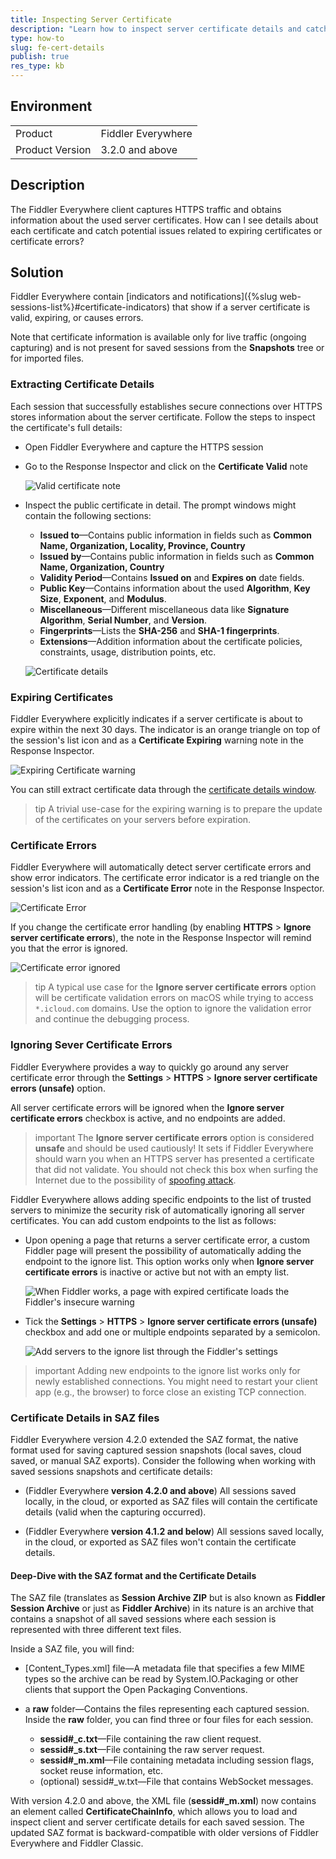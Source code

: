 ```yaml
---
title: Inspecting Server Certificate
description: "Learn how to inspect server certificate details and catch potential certificate-related issues with Fiddler Everywhere MITM proxy."
type: how-to
slug: fe-cert-details
publish: true
res_type: kb
---
```


## Environment

|   |   |
|---|---|
| Product   |  Fiddler Everywhere  | Fiddler Everywhere
| Product Version | 3.2.0 and above  |

## Description

The Fiddler Everywhere client captures HTTPS traffic and obtains information about the used server certificates. How can I see details about each certificate and catch potential issues related to expiring certificates or certificate errors?

## Solution

Fiddler Everywhere contain [indicators and notifications]({%slug web-sessions-list%}#certificate-indicators) that show if a server certificate is valid, expiring, or causes errors.

Note that certificate information is available only for live traffic (ongoing capturing) and is not present for saved sessions from the **Snapshots** tree or for imported files.

### Extracting Certificate Details

Each session that successfully establishes secure connections over HTTPS stores information about the server certificate. Follow the steps to inspect the certificate's full details:

- Open Fiddler Everywhere and capture the HTTPS session

- Go to the Response Inspector and click on the **Certificate Valid** note

    ![Valid certificate note](../images/livetraffic/certs/certficate-valid-note.png)

- Inspect the public certificate in detail. The prompt windows might contain the following sections:
    
    * **Issued to**&mdash;Contains public information in fields such as **Common Name, Organization, Locality, Province, Country**
    * **Issued by**&mdash;Contains public information in fields such as **Common Name, Organization, Country**
    * **Validity Period**&mdash;Contains **Issued on** and **Expires on** date fields.
    * **Public Key**&mdash;Contains information about the used **Algorithm**, **Key Size**, **Exponent**, and **Modulus**.
    * **Miscellaneous**&mdash;Different miscellaneous data like **Signature Algorithm**, **Serial Number**, and **Version**.
    * **Fingerprints**&mdash;Lists the **SHA-256** and **SHA-1 fingerprints**.
    * **Extensions**&mdash;Addition information about the certificate policies, constraints, usage, distribution points, etc.


    ![Certificate details](../images/livetraffic/certs/certficate-valid.png)

### Expiring Certificates

Fiddler Everywhere explicitly indicates if a server certificate is about to expire within the next 30 days. The indicator is an orange triangle on top of the session's list icon and as a **Certificate Expiring** warning note in the Response Inspector. 

![Expiring Certificate warning](../images/livetraffic/certs/certficate-expiriing-note.png)

You can still extract certificate data through the [certificate details window](#extracting-certificate-details).

>tip A trivial use-case for the expiring warning is to prepare the update of the certificates on your servers before expiration. 


### Certificate Errors

Fiddler Everywhere will automatically detect server certificate errors and show error indicators. The certificate error indicator is a red triangle on the session's list icon and as a **Certificate Error** note in the Response Inspector. 

![Certificate Error](../images/livetraffic/certs/certficate-error-note.png)

If you change the certificate error handling (by enabling **HTTPS** > **Ignore server certificate errors**), the note in the Response Inspector will remind you that the error is ignored.

![Certificate error ignored](../images/livetraffic/certs/certficate-error-ignored.png)

>tip A typical use case for the **Ignore server certificate errors** option will be certificate validation errors on macOS while trying to access `*.icloud.com` domains. Use the option to ignore the validation error and continue the debugging process.


### Ignoring Sever Certificate Errors

Fiddler Everywhere provides a way to quickly go around any server certificate error through the **Settings** > **HTTPS** > **Ignore server certificate errors (unsafe)** option.

All server certificate errors will be ignored when the **Ignore server certificate errors** checkbox is active, and no endpoints are added.

>important The **Ignore server certificate errors** option is considered **unsafe** and should be used cautiously! It sets if Fiddler Everywhere should warn you when an HTTPS server has presented a certificate that did not validate. You should not check this box when surfing the Internet due to the possibility of [spoofing attack](https://en.wikipedia.org/wiki/Spoofing_attack).

Fiddler Everywhere allows adding specific endpoints to the list of trusted servers to minimize the security risk of automatically ignoring all server certificates. You can add custom endpoints to the list as follows: 

- Upon opening a page that returns a server certificate error, a custom Fiddler page will present the possibility of automatically adding the endpoint to the ignore list. This option works only when **Ignore server certificate errors** is inactive or active but not with an empty list.

    ![When Fiddler works, a page with expired certificate loads the Fiddler's insecure warning](../images/livetraffic/certs/browser-fiddler-insecure-page.png)

- Tick the **Settings** > **HTTPS** > **Ignore server certificate errors (unsafe)** checkbox and add one or multiple endpoints separated by a semicolon.

    ![Add servers to the ignore list through the Fiddler's settings](../images/livetraffic/certs/ignore-certificate-errors-settings.png)

>important Adding new endpoints to the ignore list works only for newly established connections. You might need to restart your client app (e.g., the browser) to force close an existing TCP connection.


### Certificate Details in SAZ files

Fiddler Everywhere version 4.2.0 extended the SAZ format, the native format used for saving captured session snapshots (local saves, cloud saved, or manual SAZ exports). Consider the following when working with saved sessions snapshots and certificate details: 

- (Fiddler Everywhere **version 4.2.0 and above**) All sessions saved locally, in the cloud, or exported as SAZ files will contain the certificate details (valid when the capturing occurred).

- (Fiddler Everywhere **version 4.1.2 and below**) All sessions saved locally, in the cloud, or exported as SAZ files won't contain the certificate details.


#### Deep-Dive with the SAZ format and the Certificate Details

The SAZ file (translates as **Session Archive ZIP** but is also known as **Fiddler Session Archive** or just as **Fiddler Archive**) in its nature is an archive that contains a snapshot of all saved sessions where each session is represented with three different text files.

Inside a SAZ file, you will find:

- [Content_Types.xml] file&mdash;A metadata file that specifies a few MIME types so the archive can be read by System.IO.Packaging or other clients that support the Open Packaging Conventions.
- a **raw** folder&mdash;Contains the files representing each captured session. Inside the **raw** folder, you can find three or four files for each session.

    * **sessid#_c.txt**&mdash;File containing the raw client request.
    * **sessid#_s.txt**&mdash;File containing the raw server request.
    * **sessid#_m.xml**&mdash;File containing metadata including session flags, socket reuse information, etc.
    * (optional) sessid#_w.txt&mdash;File that contains WebSocket messages.

With version 4.2.0 and above, the XML file (**sessid#_m.xml**) now contains an element called **CertificateChainInfo**, which allows you to load and inspect client and server certificate details for each saved session. The updated SAZ format is backward-compatible with older versions of Fiddler Everywhere and Fiddler Classic.